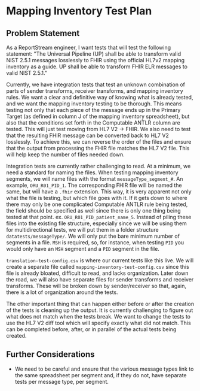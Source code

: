 # Mapping Inventory Test Plan

## Problem Statement
As a ReportStream engineer, I want tests that will test the following statement: "The Universal Pipeline (UP) shall be
able to transform valid NIST 2.5.1 messages losslessly to FHIR using the official HL7v2 mapping inventory as a guide. 
UP shall be able to transform FHIR ELR messages to valid NIST 2.5.1."

Currently, we have integration tests that test an unknown combination of parts of sender transforms, receiver 
transforms, and mapping inventory rules. We want a clear and definitive way of knowing what is already tested, and we 
want the mapping inventory testing to be thorough. This means testing not only that each piece of the message ends up 
in the Primary Target (as defined in column J of the mapping inventory spreadsheet), but also that the conditions set
forth in the Computable ANTLR column are tested. This will just test moving from HL7 V2 -> FHIR. We also need to test 
that the resulting FHIR message can be converted back to HL7 V2 losslessly. To achieve this, we can reverse the order 
of the files and ensure that the output from processing the FHIR file matches the HL7 V2 file. This will help keep the 
number of files needed down. 

Integration tests are currently rather challenging to read. At a minimum, we need a standard for naming the files. When
testing mapping inventory segments, we will name files with the format `messageType_segment_#`. An example, 
`ORU_R01_PID_1`. The corresponding FHIR file will be named the same, but will have a `.fhir` extension. This way, it is 
very apparent not only what the file is testing, but which file goes with it. If it gets down to where there may only 
be one complicated Computable ANTLR rule being tested, the field should be specified as well since there is only one thing being tested at that point. ex. `ORU_R01_PID_patient_name_5`. Instead of piling these files into the existing file structure,
especially since we will be using them for multidirectional tests, we will put them in a folder structure 
`datatests/messageType/`. We will only put the bare minimum number of segments in a file. `MSH` is required, so, for 
instance, when testing `PID` you would only have an `MSH` segment and a `PID` segment in the file. 

`translation-test-config.csv` is where our current tests like this live. We will create a separate file called 
`mapping-inventory-test-config.csv` since this file is already bloated, difficult to read, and lacks organization. 
Later down the road, we will also have separate files for sender transforms and receiver transforms. These will be 
broken down by sender/receiver so that, again, there is a lot of organization around the tests.

The other important thing that can happen either before or after the creation of the tests is cleaning up the output.
It is currently challenging to figure out what does not match when the tests break. We want to change the tests to use 
the HL7 V2 diff tool which will specify exactly what did not match. This can be completed before, after, or in parallel
of the actual tests being created. 

## Further Considerations
- We need to be careful and ensure that the various message types link to the same spreadsheet per segment and, if they 
do not, have separate tests per message type, per segment. 